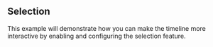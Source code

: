 ## Selection
This example will demonstrate how you can make the timeline more interactive by enabling and configuring the selection feature. 

[//]: <keywords: selectionmode, databinding, mvvm, isselectionenabled>